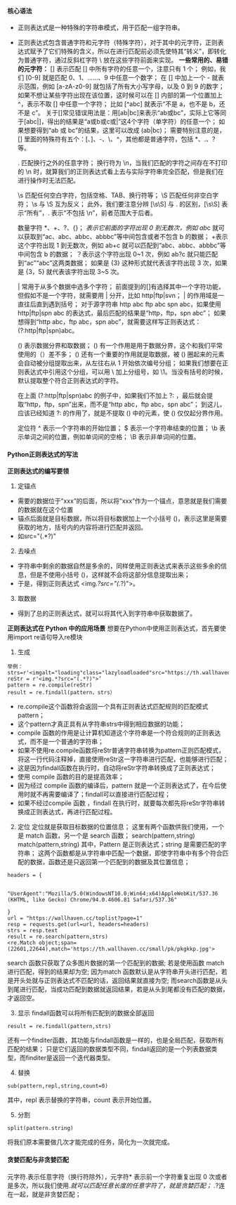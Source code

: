 #### 核心语法
- 正则表达式是一种特殊的字符串模式，用于匹配一组字符串。
- 正则表达式包含普通字符和元字符（特殊字符），对于其中的元字符，正则表达式赋予了它们特殊的含义，所以在进行匹配前必须先使特其“转义”，即转化为普通字符，通过反斜杠字符 \ 放在这些字符前面来实现。
**一些常用的、易错的元字符：**
	[] 表示匹配 [] 中所有字符的任意一个，注意只有 1 个；
	例如，我们 [0-9] 就是匹配 0、1、……、9 中任意一个数字；
	在 [] 中加上一个 - 就表示范围，例如 [a-zA-z0-9] 就包括了所有大小写字母，以及 0 到 9 的数字；
	如果不想让某些字符出现在该位置，这时候可以在 [] 内部的第一个位置加上 ^，表示不取 [] 中任意一个字符；
	比如 [^abc] 就表示“不是 a，也不是 b，还不是 c”。
	关于[]常见错误用法是：用[ab|bc]来表示“ab或bc”，实际上它等同于[abc|]，得出的结果是“a或b或c或|”这4个字符（单字符）的任意一个；
	如果想要得到“ab 或 bc”的结果，这里可以改成 (ab|bc)；
	需要特别注意的是，[] 里面的特殊符有五个：[、]、-、\、^，其他都是普通字符，包括 *、.、? 等。
	
	. 匹配换行之外的任意字符；
	换行符为 \n，当我们匹配的字符之间存在不打印的 \n 时，就算我们的正则表达式看上去与实际字符串完全匹配，但是我们在进行操作时无法匹配。
	
	\s 匹配任何空白字符，包括空格、TAB、换行符等；
	\S 匹配任何非空白字符；
	\s 与 \S 互为反义；
	此外，我们要注意分辨 [\s\S] 与 . 的区别，[\s\S] 表示“所有”，. 表示“不包括 \n”，前者范围大于后者。
	
	数量字符 *、+、?、{}；
	*表示它前面的字符出现 0 到无数次，例如 ab*c 就可以获取到“ac、abc、abbc、abbbc”等中间包含或者不包含 b 的数据；
	+表示这个字符出现 1 到无数次，例如 ab+c 就可以匹配到“abc、abbc、abbbc”等中间包含 b 的数据；
	？表示这个字符出现 0~1 次，例如 ab?c 就只能匹配到“ac”“abc”这两类数据；
	如果是 {3} 这种形式就代表该字符出现 3 次，如果是 {3，5} 就代表该字符出现 3~5 次。
	
	| 常用于从多个数据中选多个字符；
	前面提到的[]有选择其中一个字符功能，但假如不是一个字符，就需要用 | 分开，比如 http|ftp|svn；
	| 的作用域是一直往后直到遇到括号；
	对于源字符串 http abc ftp abc spn abc，如果使用 http|ftp|spn abc 的表达式，最后匹配的结果是“http，ftp，spn abc”；
	如果想得到“http abc，ftp abc，spn abc”，就需要这样写正则表达式：(?:http|ftp|spn)abc。
	
	() 表示数据分界和取数据；
	() 有一个作用是用于数据分界，这个和我们平常使用的（）差不多；
	() 还有一个重要的作用就是取数据，被 () 圈起来的元素会自动被分组提取出来，从左往右从 1 开始依次编号分组；
	如果我们想要在正则表达式中引用这个分组，可以用 \ 加上分组号，如 \1。当没有括号的时候，默认提取整个符合正则表达式的字符。

	在上面 (?:http|ftp|spn)abc 的例子中，如果我们不加上 ?: ，最后就会提取“http，ftp，spn”出来，而不是“http abc，ftp abc，spn abc”；
	到这儿，应该已经知道 ?: 的作用了，就是不提取 () 中的元素，使 () 仅仅起分界作用。
	
	定位符 ^ 表示一个字符串的开始位置；
	$ 表示一个字符串结束的位置；
	\b 表示单词之间的位置，例如单词间的空格；
	\B 表示非单词间的位置。
	

#### Python正则表达式的写法
**正则表达式的编写要领**
1. 定锚点
- 需要的数据位于”xxx”的后面，所以将”xxx”作为一个锚点，意思就是我们需要的数据就在这个位置
- 锚点后面就是目标数据，所以将目标数据加上一个小括号 ()，表示这里是需要获取的地方，括号内的内容将进行匹配并返回。
- 如src="(.*?)"
2. 去噪点
- 字符串中剩余的数据自然是多余的，同样使用正则表达式来表示这些多余的信息，但是不使用小括号 ()，这样就不会将这部分信息提取出来；
- 于是，得到正则表达式 <img.*?src="(.*?)">。
3. 取数据
- 得到了总的正则表达式，就可以将其代入到字符串中获取数据了。

**正则表达式在 Python 中的应用场景**
想要在Python中使用正则表达式，首先要使用import re语句导入re模块
1. 生成
```
举例：
strs=r'<imgalt="loading"class="lazyloadloaded"src="https://th.wallhaven.cc/small/e7/e76pew.jpg">'
reStr = r'<img.*?src="(.*?)">’
pattern = re.compile(reStr)
result = re.findall(pattern，strs）
```
- re.compile这个函数将会返回一个具有正则表达式匹配规则的匹配模式pattern；
- 这个pattern才真正具有从字符串strs中得到相应数据的功能；
- compile 函数的作用是让计算机知道这个字符串是一个符合规则的正则表达式，而不是一个普通的字符串；
- 如果不使用re.compile函数将reStr普通字符串转换为pattern正则匹配模式，将这一行代码注释掉，直接使用reStr这一字符串进行匹配，也能够进行匹配；
- 这是因为findall函数在执行时，自动将reStr字符串转换成了正则表达式；
- 使用 compile 函数的目的是提高效率；
- 因为经过 compile 函数的编译后，pattern 就是一个正则表达式了，在今后使用时就不再需要编译了；findall可以直接进行匹配过程；
- 如果不经过compile 函数 ，findall 在执行时，就要每次都先将reStr字符串转换成正则表达式，再进行匹配过程。

2. 定位
定位就是获取目标数据的位置信息；
这里有两个函数供我们使用，一个是 match 函数，另一个是 search 函数；
search(pattern,string)
match(pattern,string)
其中，Pattern 是正则表达式；string 是需要匹配的字符串；
这两个函数都是从字符串中匹配一个数据，即使字符串中有多个符合匹配的数据，函数还是只返回第一个匹配到的数据及其位置信息；
```
headers = {

    "UserAgent":"Mozilla/5.0(WindowsNT10.0;Win64;x64)AppleWebKit/537.36 (KHTML, like Gecko) Chrome/94.0.4606.81 Safari/537.36"

}
url = "https://wallhaven.cc/toplist?page=1"
resp = requests.get(url=url, headers=headers)
strs = resp.text
result = re.search(pattern,strs)
<re.Match object;span=(22601,22644),match='https://th.wallhaven.cc/small/pk/pkgkkp.jpg'>
```
search 函数只获取了众多图片数据的第一个匹配到的数据;
若是使用函数 match 进行匹配，得到的结果却为空;
因为match 函数默认是从字符串开头进行匹配，若是开头处就与正则表达式不匹配的话，返回结果就直接为空;
而search函数是从头到尾进行匹配，当成功匹配到数据就返回结果，若是从头到尾都没有匹配的数据，才返回空。

3. 显示
 findall函数可以将所有匹配到的数据全部返回
 ```
 result = re.findall(pattern,strs)
```
还有一个finditer函数，其功能与findall函数是一样的，也是全局匹配，获取所有匹配的结果；
只是它们返回的数据类型不同，findall返回的是一个列表数据类型，而finditer是返回一个迭代器类型。

4. 替换
```
sub(pattern,repl,string,count=0)
```
其中，repl 表示替换的字符串，count 表示开始位置。

5. 分割
```
split(pattern.string)
```
将我们原本需要做几次才能完成的任务，简化为一次就完成。

#### 贪婪匹配与非贪婪匹配

元字符.表示任意字符（换行符除外），元字符* 表示前一个字符重复出现 0 次或者是多次，所以我们使用.*就可以匹配任意长度的任意字符了，就是贪婪匹配；
.*?连在一起，就是非贪婪匹配；